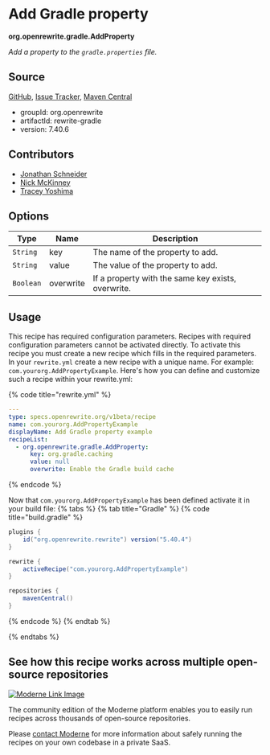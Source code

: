 # Add Gradle property

**org.openrewrite.gradle.AddProperty**

_Add a property to the `gradle.properties` file._

## Source

[GitHub](https://github.com/openrewrite/rewrite/blob/main/rewrite-gradle/src/main/java/org/openrewrite/gradle/AddProperty.java), [Issue Tracker](https://github.com/openrewrite/rewrite/issues), [Maven Central](https://central.sonatype.com/artifact/org.openrewrite/rewrite-gradle/7.40.6/jar)

* groupId: org.openrewrite
* artifactId: rewrite-gradle
* version: 7.40.6

## Contributors
* [Jonathan Schneider](jkschneider@gmail.com)
* [Nick McKinney](mckinneynicholas@gmail.com)
* [Tracey Yoshima](tracey.yoshima@gmail.com)

## Options

| Type | Name | Description |
| -- | -- | -- |
| `String` | key | The name of the property to add. |
| `String` | value | The value of the property to add. |
| `Boolean` | overwrite | If a property with the same key exists, overwrite. |


## Usage

This recipe has required configuration parameters. Recipes with required configuration parameters cannot be activated directly. To activate this recipe you must create a new recipe which fills in the required parameters. In your `rewrite.yml` create a new recipe with a unique name. For example: `com.yourorg.AddPropertyExample`.
Here's how you can define and customize such a recipe within your rewrite.yml:

{% code title="rewrite.yml" %}
```yaml
---
type: specs.openrewrite.org/v1beta/recipe
name: com.yourorg.AddPropertyExample
displayName: Add Gradle property example
recipeList:
  - org.openrewrite.gradle.AddProperty:
      key: org.gradle.caching
      value: null
      overwrite: Enable the Gradle build cache
```
{% endcode %}

Now that `com.yourorg.AddPropertyExample` has been defined activate it in your build file:
{% tabs %}
{% tab title="Gradle" %}
{% code title="build.gradle" %}
```groovy
plugins {
    id("org.openrewrite.rewrite") version("5.40.4")
}

rewrite {
    activeRecipe("com.yourorg.AddPropertyExample")
}

repositories {
    mavenCentral()
}
```
{% endcode %}
{% endtab %}

{% endtabs %}

## See how this recipe works across multiple open-source repositories

[![Moderne Link Image](/.gitbook/assets/ModerneRecipeButton.png)](https://public.moderne.io/recipes/org.openrewrite.gradle.AddProperty)

The community edition of the Moderne platform enables you to easily run recipes across thousands of open-source repositories.

Please [contact Moderne](https://moderne.io/product) for more information about safely running the recipes on your own codebase in a private SaaS.
